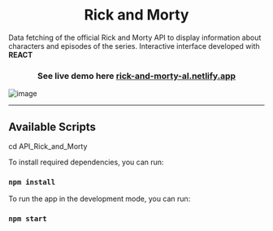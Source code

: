 <h1 align="center"> Rick and Morty </h1>

Data fetching of the official Rick and Morty API to display information about characters and episodes of the series.
Interactive interface developed with <b> REACT </b>

<h3 align="center">

See live demo here [rick-and-morty-al.netlify.app](https://rick-and-morty-al.netlify.app/)

</h3>

![image](https://user-images.githubusercontent.com/95056296/157867686-bd8cec52-8686-43ff-b2b7-f9df780fd0b5.png)


---

## Available Scripts
cd API_Rick_and_Morty

To install required dependencies, you can run:

### `npm install`

To  run the app in the development mode, you can run:

### `npm start`


